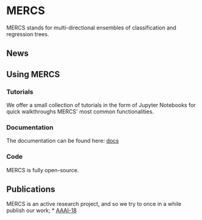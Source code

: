 # MERCS

MERCS stands for multi-directional ensembles of classification and regression trees.

## News

## Using MERCS

### Tutorials

We offer a small collection of tutorials in the form of Jupyter Notebooks for quick walkthroughs MERCS' most common functionalities.

### Documentation

The documentation can be found here: [docs](.../doc/build/html/index.html)

### Code

MERCS is fully open-source. 

## Publications

MERCS is an active research project, and so we try to once in a while publish our work;
    * [AAAI-18](https://www.aaai.org/ocs/index.php/AAAI/AAAI18/paper/viewFile/16875/16735)
